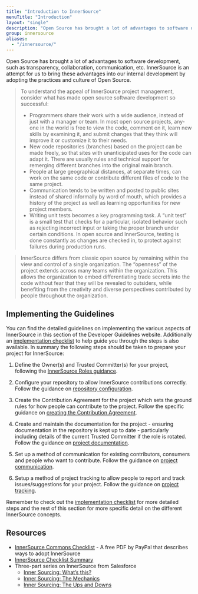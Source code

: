```yaml
---
title: "Introduction to InnerSource"
menuTitle: "Introduction"
layout: "single"
description: "Open Source has brought a lot of advantages to software development, such as transparency, collaboration, communication, etc."
group: innersource
aliases:
  - "/innersource/"
---
```


Open Source has brought a lot of advantages to software development, such as transparency, collaboration, communication, etc. InnerSource is an attempt for us to bring these advantages into our internal development by adopting the practices and culture of Open Source.

> To understand the appeal of InnerSource project management, consider what has made open source software development so successful:
>
> - Programmers share their work with a wide audience, instead of just with a manager or team. In most open source projects, any‐ one in the world is free to view the code, comment on it, learn new skills by examining it, and submit changes that they think will improve it or customize it to their needs.
> - New code repositories (branches) based on the project can be made freely, so that sites with unanticipated uses for the code can adapt it. There are usually rules and technical support for remerging different branches into the original main branch.
> - People at large geographical distances, at separate times, can work on the same code or contribute different files of code to the same project.
> - Communication tends to be written and posted to public sites instead of shared informally by word of mouth, which provides a history of the project as well as learning opportunities for new project members.
> - Writing unit tests becomes a key programming task. A “unit test” is a small test that checks for a particular, isolated behavior such as rejecting incorrect input or taking the proper branch under certain conditions. In open source and InnerSource, testing is done constantly as changes are checked in, to protect against failures during production runs.

> InnerSource differs from classic open source by remaining within the view and control of a single organization. The “openness” of the project extends across many teams within the organization. This allows the organization to embed differentiating trade secrets into the code without fear that they will be revealed to outsiders, while benefiting from the creativity and diverse perspectives contributed by people throughout the organization.

## Implementing the Guidelines

You can find the detailed guidelines on implementing the various aspects of InnerSource in this section of the Developer Guidelines website. Additionally an [implementation checklist](/innersource/implementation-checklist/) to help guide you through the steps is also available. In summary the following steps should be taken to prepare your project for InnerSource:

1. Define the Owner(s) and Trusted Committer(s) for your project, following the [InnerSource Roles guidance](/innersource/innersource-roles/).

2. Configure your repository to allow InnerSource contributions correctly. Follow the guidance on [repository configuration](/innersource/repository-configuration/).

3. Create the Contribution Agreement for the project which sets the ground rules for how people can contribute to the project. Follow the specific guidance on [creating the Contribution Agreement](/innersource/contribution-agreements/).

4. Create and maintain the documentation for the project - ensuring documentation in the repository is kept up to date - particularly including details of the current Trusted Committer if the role is rotated. Follow the guidance on [project documentation](/innersource/project-documentation/).

5. Set up a method of communication for existing contributors, consumers and people who want to contribute. Follow the guidance on [project communication](/innersource/project-communication/).

6. Setup a method of project tracking to allow people to report and track issues/suggestions for your project. Follow the guidance on [project tracking](/innersource/project-tracking/).

Remember to check out the [implementation checklist](/innersource/implementation-checklist/) for more detailed steps and the rest of this section for more specific detail on the different InnerSource concepts.

## Resources

- [InnerSource Commons Checklist](https://innersourcecommons.org/learn/books/understanding-the-innersource-checklist/) - A free PDF by PayPal that describes ways to adopt InnerSource
- [InnerSource Checklist Summary](https://github.com/commonality/generator-community/wiki/InnerSource-checklist)
- Three-part series on InnerSource from Salesforce
  - [Inner Sourcing: What’s this?](https://engineering.salesforce.com/inner-sourcing-whats-this-ef2220ae59ec)
  - [Inner Sourcing: The Mechanics](https://engineering.salesforce.com/inner-sourcing-the-mechanics-c0b1421230fd)
  - [Inner Sourcing: The Ups and Downs](https://engineering.salesforce.com/inner-sourcing-the-ups-and-downs-3d443d5417b9)

